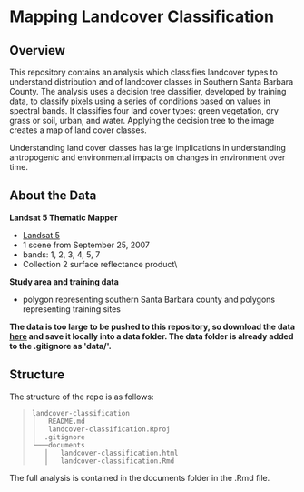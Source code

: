 # Mapping Landcover Classification
## Overview
This repository contains an analysis which classifies landcover types to understand distribution and of landcover classes in Southern Santa Barbara County. The analysis uses a decision tree classifier, developed by training data, to classify pixels using a series of conditions based on values in spectral bands. It classifies four land cover types: green vegetation, dry grass or soil, urban, and water. Applying the decision tree to the image creates a map of land cover classes.

Understanding land cover classes has large implications in understanding antropogenic and environmental impacts on changes in environment over time.

## About the Data
**Landsat 5 Thematic Mapper**
-   [Landsat 5](https://www.usgs.gov/landsat-missions/landsat-5)
-   1 scene from September 25, 2007
-   bands: 1, 2, 3, 4, 5, 7
-   Collection 2 surface reflectance product\

**Study area and training data**
-   polygon representing southern Santa Barbara county and polygons representing training sites

**The data is too large to be pushed to this repository, so download the data [here](https://drive.google.com/drive/folders/1ON8FbDqcTjg2PKHmNGgyN7odTqpOnXla?usp=sharing) and save it locally into a data folder. The data folder is already added to the .gitignore as 'data/'.**
    
## Structure
The structure of the repo is as follows:
> ```
> landcover-classification
> │   README.md
> │   landcover-classification.Rproj
> │  .gitignore
> └───documents
>    │   landcover-classification.html
>    │   landcover-classification.Rmd
> ```

The full analysis is contained in the documents folder in the .Rmd file.
